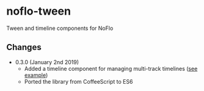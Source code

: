 # noflo-tween

Tween and timeline components for NoFlo

## Changes

* 0.3.0 (January 2nd 2019)
  - Added a timeline component for managing multi-track timelines ([see example](https://github.com/c-base/c3-flo/blob/master/animations/crash.yml))
  - Ported the library from CoffeeScript to ES6
